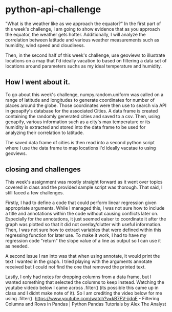 # python-api-challenge
"What is the weather like as we approach the equator?" In the first part of this week's challenge, I am going to show evidence that as you approach the equator, the weather gets hotter. Additionally, I will analyze the correlation between latitude and various weather measurements such as humidity, wind speed and cloudiness.

Then, in the second half of this week's challenge, use geoviews to illustrate locations on a map that I'd ideally vacation to based on filtering a data set of locations around parameters suchs as my ideal temperature and humidity.


## How I went about it.
To go about this week's challenge, numpy.random.uniform was called on a range of latitude and longitudes to generate coordinates for number of places around the globe. Those coordinates were then use to search via API in geoapify's database for the associated Cities. A data frame is created containing the randomly generated cities and saved to a csv. Then, using geoapify, various information such as a city's max temperature or its humidity is extracted and stored into the data frame to be used for analyzing their correlation to latitude.

The saved data frame of cities is then read into a second python script where I use the data frame to map locations I'd ideally vacatae to using geoviews.



## closing and challenges
This week's assignment was mostly straight forward as it went over topics covered in class and the provided sample script was thorough. That said, I still faced a few challenges.

Firstly, I had to define a code that could perform linear regression given appropriate arguments. While I managed this, I was not sure how to include a title and annotations within the code without causing conflicts later on. Especially for the annotations, it just seemed eaiser to coordinate it after the graph was plotted so that it did not overlay/clutter with useful information. Then, I was not sure how to extract variables that were defined within this regressing function for later use. To make it work, I had to have my regression code "return" the slope value of a line as output so I can use it as needed.

A second issue I ran into was that when using annotate, it would print the text I wanted in the graph. I tried playing with the arguments annotate received but I could not find the one that removed the printed text.

Lastly, I only had notes for dropping columns from a data frame, but I wanted something that selected the columns to keep instead. Watching the youtube videdo below I came across .filter() (its possible this came up in class and I didnt make note of it). So I am crediting the video below for me using .filter().
 https://www.youtube.com/watch?v=kB7FV-ijdqE -  Filtering Columns and Rows in Pandas | Python Pandas Tutorials by Alex The Analyst
